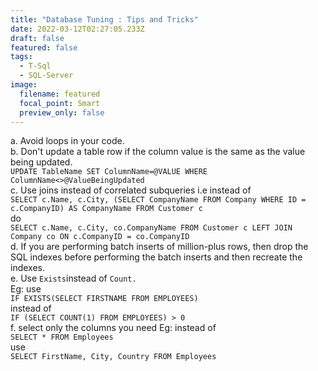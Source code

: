 ```yaml
---
title: "Database Tuning : Tips and Tricks"
date: 2022-03-12T02:27:05.233Z
draft: false
featured: false
tags:
  - T-Sql
  - SQL-Server
image:
  filename: featured
  focal_point: Smart
  preview_only: false
---
```

a. Avoid loops in your code.\
b. Don't update a table row if the column value is the same as the value being updated. \
`UPDATE TableName SET ColumnName=@VALUE WHERE ColumnName<>@ValueBeingUpdated`\
c. Use joins instead of correlated subqueries i.e instead of\
`SELECT c.Name, c.City, (SELECT CompanyName FROM Company WHERE ID = c.CompanyID) AS CompanyName FROM Customer c`\
do\
`SELECT c.Name, c.City, co.CompanyName FROM Customer c LEFT JOIN Company co ON c.CompanyID = co.CompanyID`\
d. If you are performing batch inserts of million-plus rows, then drop the SQL indexes before performing the batch inserts and then recreate the indexes. \
e. Use `Exists`instead of `Count.`\
Eg: use \
`IF EXISTS(SELECT FIRSTNAME FROM EMPLOYEES)`\
instead of\
`IF (SELECT COUNT(1) FROM EMPLOYEES) > 0`\
f. select only the columns you need Eg: instead of \
`SELECT * FROM Employees`\
use\
`SELECT FirstName, City, Country FROM Employees`